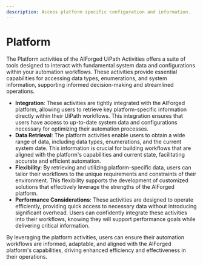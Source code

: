 ```yaml
---
description: Access platform specific configuration and information.
---
```


# Platform

The Platform activities of the AIForged UiPath Activities offers a suite of tools designed to interact with fundamental system data and configurations within your automation workflows. These activities provide essential capabilities for accessing data types, enumerations, and system information, supporting informed decision-making and streamlined operations.

* **Integration**: These activities are tightly integrated with the AIForged platform, allowing users to retrieve key platform-specific information directly within their UiPath workflows. This integration ensures that users have access to up-to-date system data and configurations necessary for optimizing their automation processes.
* **Data Retrieval**: The platform activities enable users to obtain a wide range of data, including data types, enumerations, and the current system date. This information is crucial for building workflows that are aligned with the platform's capabilities and current state, facilitating accurate and efficient automation.
* **Flexibility**: By retrieving and utilizing platform-specific data, users can tailor their workflows to the unique requirements and constraints of their environment. This flexibility supports the development of customized solutions that effectively leverage the strengths of the AIForged platform.
* **Performance Considerations**: These activities are designed to operate efficiently, providing quick access to necessary data without introducing significant overhead. Users can confidently integrate these activities into their workflows, knowing they will support performance goals while delivering critical information.

By leveraging the platform activities, users can ensure their automation workflows are informed, adaptable, and aligned with the AIForged platform's capabilities, driving enhanced efficiency and effectiveness in their operations.
